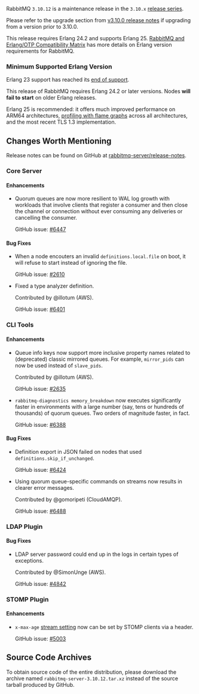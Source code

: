 RabbitMQ `3.10.12` is a maintenance release in the `3.10.x` [release series](https://www.rabbitmq.com/versions.html).

Please refer to the upgrade section from [v3.10.0 release notes](https://github.com/rabbitmq/rabbitmq-server/releases/tag/v3.10.0)
if upgrading from a version prior to 3.10.0.

This release requires Erlang 24.2 and supports Erlang 25.
[RabbitMQ and Erlang/OTP Compatibility Matrix](https://www.rabbitmq.com/which-erlang.html) has more details on
Erlang version requirements for RabbitMQ.


### Minimum Supported Erlang Version

Erlang 23 support has reached its [end of support](https://www.rabbitmq.com/which-erlang.html).

This release of RabbitMQ requires Erlang 24.2 or later versions. Nodes **will fail to start** on older Erlang releases.

Erlang 25 is recommended: it offers much improved performance on ARM64 architectures, [profiling with flame graphs](https://blog.rabbitmq.com/posts/2022/05/flame-graphs/)
across all architectures, and the most recent TLS 1.3 implementation.


## Changes Worth Mentioning

Release notes can be found on GitHub at [rabbitmq-server/release-notes](https://github.com/rabbitmq/rabbitmq-server/tree/v3.10.x/release-notes).

### Core Server

#### Enhancements

 * Quorum queues are now more resilient to WAL log growth with workloads that
   involve clients that register a consumer and then close the channel
   or connection without ever consuming any deliveries or cancelling
   the consumer.

   GitHub issue: [#6447](https://github.com/rabbitmq/rabbitmq-server/issues/6447)

#### Bug Fixes

 * When a node encouters an invalid `definitions.local.file` on boot,
   it will refuse to start instead of ignoring the file.

   GitHub issue: [#2610](https://github.com/rabbitmq/rabbitmq-server/issues/2610)

 * Fixed a type analyzer definition.

   Contributed by @illotum (AWS).

   GitHub issue: [#6401](https://github.com/rabbitmq/rabbitmq-server/pull/6401)


### CLI Tools

#### Enhancements

 * Queue info keys now support more inclusive property names related
   to (deprecated) classic mirrored queues. For example, `mirror_pids`
   can now be used instead of `slave_pids`.

   Contributed by @illotum (AWS).

   GitHub issue: [#2635](https://github.com/rabbitmq/rabbitmq-server/issues/2635)

 * `rabbitmq-diagnostics memory_breakdown` now executes significantly faster
   in environments with a large number (say, tens or hundreds of thousands) of
   quorum queues. Two orders of magnitude faster, in fact.

   GitHub issue: [#6388](https://github.com/rabbitmq/rabbitmq-server/issues/6388)

#### Bug Fixes

 * Definition export in JSON failed on nodes that used `definitions.skip_if_unchanged`.

   GitHub issue: [#6424](https://github.com/rabbitmq/rabbitmq-server/issues/6424)

 * Using quorum queue-specific commands on streams now results in clearer error messages.

   Contributed by @gomoripeti (CloudAMQP).

   GitHub issue: [#6488](https://github.com/rabbitmq/rabbitmq-server/pull/6488)


### LDAP Plugin

#### Bug Fixes

 * LDAP server password could end up in the logs in certain types of exceptions.

   Contributed by @SimonUnge (AWS).

   GitHub issue: [#4842](https://github.com/rabbitmq/rabbitmq-server/issues/4842)


### STOMP Plugin

#### Enhancements

  * `x-max-age` [stream setting](https://rabbitmq.com/streams.html) now can be set
    by STOMP clients via a header.

    GitHub issue: [#5003](https://github.com/rabbitmq/rabbitmq-server/issues/5003)


## Source Code Archives

To obtain source code of the entire distribution, please download the archive named `rabbitmq-server-3.10.12.tar.xz`
instead of the source tarball produced by GitHub.
